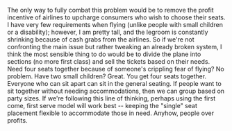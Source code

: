 The only way to fully combat this problem would be to remove the profit incentive of airlines to upcharge consumers who wish to choose their seats. I have very few requirements when flying (unlike people with small children or a disability); however, I am pretty tall, and the legroom is constantly shrinking because of cash grabs from the airlines. So if we're not confronting the main issue but rather tweaking an already broken system, I think the most sensible thing to do would be to divide the plane into sections (no more first class) and sell the tickets based on their needs. Need four seats together because of someone's crippling fear of flying? No problem. Have two small children? Great. You get four seats together. Everyone who can sit apart can sit in the general seating. If people want to sit together without needing accommodations, then we can group based on party sizes. If we're following this line of thinking, perhaps using the first come, first serve model will work best -- keeping the "single" seat placement flexible to accommodate those in need. Anyhow, people over profits. 
